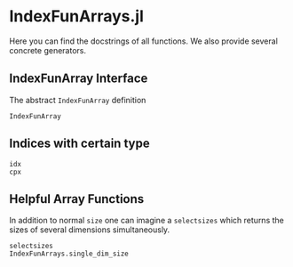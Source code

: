 # IndexFunArrays.jl

Here you can find the docstrings of all functions.
We also provide several concrete generators.


## IndexFunArray Interface

The abstract `IndexFunArray` definition
```@docs
IndexFunArray
```

## Indices with certain type
```@docs
idx
cpx
```

## Helpful Array Functions
In addition to normal `size` one can imagine a `selectsizes` which returns the sizes
of several dimensions simultaneously.

```@docs
selectsizes
IndexFunArrays.single_dim_size
```
